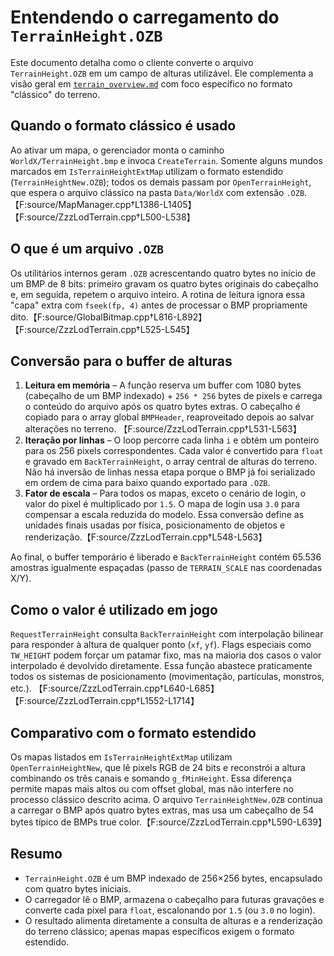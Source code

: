 # Entendendo o carregamento do `TerrainHeight.OZB`

Este documento detalha como o cliente converte o arquivo `TerrainHeight.OZB`
em um campo de alturas utilizável. Ele complementa a visão geral em
[`terrain_overview.md`](./terrain_overview.md) com foco específico no formato
"clássico" do terreno.

## Quando o formato clássico é usado

Ao ativar um mapa, o gerenciador monta o caminho `WorldX/TerrainHeight.bmp` e
invoca `CreateTerrain`. Somente alguns mundos marcados em
`IsTerrainHeightExtMap` utilizam o formato estendido (`TerrainHeightNew.OZB`);
todos os demais passam por `OpenTerrainHeight`, que espera o arquivo clássico
na pasta `Data/WorldX` com extensão `.OZB`.【F:source/MapManager.cpp†L1386-L1405】【F:source/ZzzLodTerrain.cpp†L500-L538】

## O que é um arquivo `.OZB`

Os utilitários internos geram `.OZB` acrescentando quatro bytes no início de um
BMP de 8 bits: primeiro gravam os quatro bytes originais do cabeçalho e, em
seguida, repetem o arquivo inteiro. A rotina de leitura ignora essa "capa"
extra com `fseek(fp, 4)` antes de processar o BMP propriamente dito.【F:source/GlobalBitmap.cpp†L816-L892】【F:source/ZzzLodTerrain.cpp†L525-L545】

## Conversão para o buffer de alturas

1. **Leitura em memória** – A função reserva um buffer com 1080 bytes (cabeçalho
   de um BMP indexado) + `256 * 256` bytes de pixels e carrega o conteúdo do
   arquivo após os quatro bytes extras. O cabeçalho é copiado para o array
   global `BMPHeader`, reaproveitado depois ao salvar alterações no terreno.
   【F:source/ZzzLodTerrain.cpp†L531-L563】
2. **Iteração por linhas** – O loop percorre cada linha `i` e obtém um ponteiro
   para os 256 pixels correspondentes. Cada valor é convertido para `float` e
   gravado em `BackTerrainHeight`, o array central de alturas do terreno. Não há
   inversão de linhas nessa etapa porque o BMP já foi serializado em ordem de
   cima para baixo quando exportado para `.OZB`.
3. **Fator de escala** – Para todos os mapas, exceto o cenário de login, o
   valor do pixel é multiplicado por `1.5`. O mapa de login usa `3.0` para
   compensar a escala reduzida do modelo. Essa conversão define as unidades
   finais usadas por física, posicionamento de objetos e renderização.【F:source/ZzzLodTerrain.cpp†L548-L563】

Ao final, o buffer temporário é liberado e `BackTerrainHeight` contém 65.536
amostras igualmente espaçadas (passo de `TERRAIN_SCALE` nas coordenadas X/Y).

## Como o valor é utilizado em jogo

`RequestTerrainHeight` consulta `BackTerrainHeight` com interpolação bilinear
para responder à altura de qualquer ponto (`xf`, `yf`). Flags especiais como
`TW_HEIGHT` podem forçar um patamar fixo, mas na maioria dos casos o valor
interpolado é devolvido diretamente. Essa função abastece praticamente todos os
sistemas de posicionamento (movimentação, partículas, monstros, etc.).
【F:source/ZzzLodTerrain.cpp†L640-L685】【F:source/ZzzLodTerrain.cpp†L1552-L1714】

## Comparativo com o formato estendido

Os mapas listados em `IsTerrainHeightExtMap` utilizam `OpenTerrainHeightNew`,
que lê pixels RGB de 24 bits e reconstrói a altura combinando os três canais e
somando `g_fMinHeight`. Essa diferença permite mapas mais altos ou com offset
global, mas não interfere no processo clássico descrito acima. O arquivo
`TerrainHeightNew.OZB` continua a carregar o BMP após quatro bytes extras, mas
usa um cabeçalho de 54 bytes típico de BMPs true color.【F:source/ZzzLodTerrain.cpp†L590-L639】

## Resumo

- `TerrainHeight.OZB` é um BMP indexado de 256×256 bytes, encapsulado com
  quatro bytes iniciais.
- O carregador lê o BMP, armazena o cabeçalho para futuras gravações e converte
  cada pixel para `float`, escalonando por `1.5` (ou `3.0` no login).
- O resultado alimenta diretamente a consulta de alturas e a renderização do
  terreno clássico; apenas mapas específicos exigem o formato estendido.

